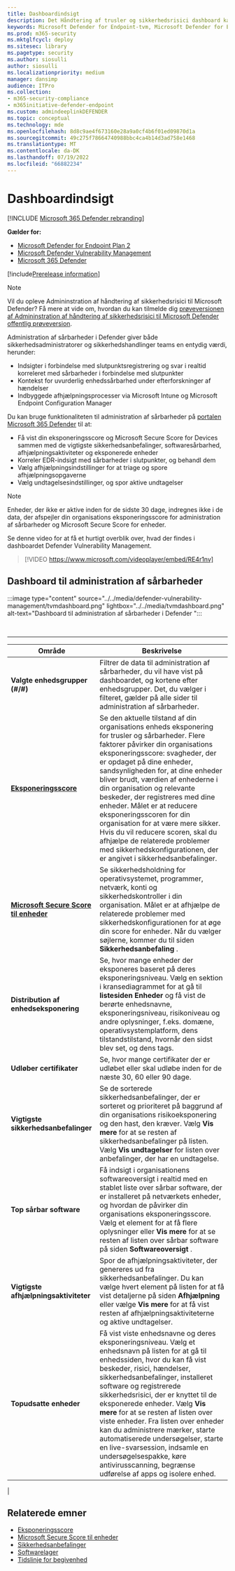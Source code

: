 ```yaml
---
title: Dashboardindsigt
description: Det Håndtering af trusler og sikkerhedsrisici dashboard kan hjælpe SecOps- og sikkerhedsadministratorer med at håndtere cybersikkerhedstrusler og opbygge organisationens robusthed i forhold til sikkerhed.
keywords: Microsoft Defender for Endpoint-tvm, Microsoft Defender for Endpoint-tvm-dashboard, trussel & administration af sårbarheder, Håndtering af trusler og sikkerhedsrisici , risikobaseret trussel & administration af sårbarheder, sikkerhedskonfiguration, Microsoft Secure Score for Enheder, eksponeringsscore
ms.prod: m365-security
ms.mktglfcycl: deploy
ms.sitesec: library
ms.pagetype: security
ms.author: siosulli
author: siosulli
ms.localizationpriority: medium
manager: dansimp
audience: ITPro
ms.collection:
- m365-security-compliance
- m365initiative-defender-endpoint
ms.custom: admindeeplinkDEFENDER
ms.topic: conceptual
ms.technology: mde
ms.openlocfilehash: 8d8c9ae4f673160e28a9a0cf4b6f01ed09870d1a
ms.sourcegitcommit: 49c275f78664740988bbc4ca4b14d3ad758e1468
ms.translationtype: MT
ms.contentlocale: da-DK
ms.lasthandoff: 07/19/2022
ms.locfileid: "66882234"
---
```

# <a name="dashboard-insights"></a>Dashboardindsigt

[!INCLUDE [Microsoft 365 Defender rebranding](../../includes/microsoft-defender.md)]

**Gælder for:**

- [Microsoft Defender for Endpoint Plan 2](https://go.microsoft.com/fwlink/?linkid=2154037)
- [Microsoft Defender Vulnerability Management](index.yml)
- [Microsoft 365 Defender](https://go.microsoft.com/fwlink/?linkid=2118804)

[!include[Prerelease information](../../includes/prerelease.md)]

>[!Note]
> Vil du opleve Admininstration af håndtering af sikkerhedsrisici til Microsoft Defender? Få mere at vide om, hvordan du kan tilmelde dig [prøveversionen af Admininstration af håndtering af sikkerhedsrisici til Microsoft Defender offentlig prøveversion](../defender-vulnerability-management/get-defender-vulnerability-management.md).

Administration af sårbarheder i Defender giver både sikkerhedsadministratorer og sikkerhedshandlinger teams en entydig værdi, herunder:

- Indsigter i forbindelse med slutpunktsregistrering og svar i realtid korreleret med sårbarheder i forbindelse med slutpunkter
- Kontekst for uvurderlig enhedssårbarhed under efterforskninger af hændelser
- Indbyggede afhjælpningsprocesser via Microsoft Intune og Microsoft Endpoint Configuration Manager

Du kan bruge funktionaliteten til administration af sårbarheder på <a href="https://go.microsoft.com/fwlink/p/?linkid=2077139" target="_blank">portalen Microsoft 365 Defender</a> til at:

- Få vist din eksponeringsscore og Microsoft Secure Score for Devices sammen med de vigtigste sikkerhedsanbefalinger, softwaresårbarhed, afhjælpningsaktiviteter og eksponerede enheder
- Korreler EDR-indsigt med sårbarheder i slutpunkter, og behandl dem
- Vælg afhjælpningsindstillinger for at triage og spore afhjælpningsopgaverne
- Vælg undtagelsesindstillinger, og spor aktive undtagelser

> [!NOTE]
> Enheder, der ikke er aktive inden for de sidste 30 dage, indregnes ikke i de data, der afspejler din organisations eksponeringsscore for administration af sårbarheder og Microsoft Secure Score for enheder.

Se denne video for at få et hurtigt overblik over, hvad der findes i dashboardet Defender Vulnerability Management.

> [!VIDEO https://www.microsoft.com/videoplayer/embed/RE4r1nv]

## <a name="vulnerability-management-dashboard"></a>Dashboard til administration af sårbarheder

:::image type="content" source="../../media/defender-vulnerability-management/tvmdashboard.png" lightbox="../../media/tvmdashboard.png" alt-text="Dashboard til administration af sårbarheder i Defender ":::

<br>

****

|Område|Beskrivelse|
|---|---|
|**Valgte enhedsgrupper (#/#)**|Filtrer de data til administration af sårbarheder, du vil have vist på dashboardet, og kortene efter enhedsgrupper. Det, du vælger i filteret, gælder på alle sider til administration af sårbarheder.|
|[**Eksponeringsscore**](tvm-exposure-score.md)|Se den aktuelle tilstand af din organisations enheds eksponering for trusler og sårbarheder. Flere faktorer påvirker din organisations eksponeringsscore: svagheder, der er opdaget på dine enheder, sandsynligheden for, at dine enheder bliver brudt, værdien af enhederne i din organisation og relevante beskeder, der registreres med dine enheder. Målet er at reducere eksponeringsscoren for din organisation for at være mere sikker. Hvis du vil reducere scoren, skal du afhjælpe de relaterede problemer med sikkerhedskonfigurationen, der er angivet i sikkerhedsanbefalinger.|
|[**Microsoft Secure Score til enheder**](tvm-microsoft-secure-score-devices.md)|Se sikkerhedsholdning for operativsystemet, programmer, netværk, konti og sikkerhedskontroller i din organisation. Målet er at afhjælpe de relaterede problemer med sikkerhedskonfigurationen for at øge din score for enheder. Når du vælger søjlerne, kommer du til siden **Sikkerhedsanbefaling** .|
|**Distribution af enhedseksponering**|Se, hvor mange enheder der eksponeres baseret på deres eksponeringsniveau. Vælg en sektion i kransediagrammet for at gå til **listesiden Enheder** og få vist de berørte enhedsnavne, eksponeringsniveau, risikoniveau og andre oplysninger, f.eks. domæne, operativsystemplatform, dens tilstandstilstand, hvornår den sidst blev set, og dens tags.|
|**Udløber certifikater**|Se, hvor mange certifikater der er udløbet eller skal udløbe inden for de næste 30, 60 eller 90 dage.|
|**Vigtigste sikkerhedsanbefalinger**|Se de sorterede sikkerhedsanbefalinger, der er sorteret og prioriteret på baggrund af din organisations risikoeksponering og den hast, den kræver. Vælg **Vis mere** for at se resten af sikkerhedsanbefalinger på listen. Vælg **Vis undtagelser** for listen over anbefalinger, der har en undtagelse.|
|**Top sårbar software**|Få indsigt i organisationens softwareoversigt i realtid med en stablet liste over sårbar software, der er installeret på netværkets enheder, og hvordan de påvirker din organisations eksponeringsscore. Vælg et element for at få flere oplysninger eller **Vis mere** for at se resten af listen over sårbar software på siden **Softwareoversigt** .|
|**Vigtigste afhjælpningsaktiviteter**|Spor de afhjælpningsaktiviteter, der genereres ud fra sikkerhedsanbefalinger. Du kan vælge hvert element på listen for at få vist detaljerne på siden **Afhjælpning** eller vælge **Vis mere** for at få vist resten af afhjælpningsaktiviteterne og aktive undtagelser.|
|**Topudsatte enheder**|Få vist viste enhedsnavne og deres eksponeringsniveau. Vælg et enhedsnavn på listen for at gå til enhedssiden, hvor du kan få vist beskeder, risici, hændelser, sikkerhedsanbefalinger, installeret software og registrerede sikkerhedsrisici, der er knyttet til de eksponerede enheder. Vælg **Vis mere** for at se resten af listen over viste enheder. Fra listen over enheder kan du administrere mærker, starte automatiserede undersøgelser, starte en live-svarsession, indsamle en undersøgelsespakke, køre antivirusscanning, begrænse udførelse af apps og isolere enhed.|
|

## <a name="related-topics"></a>Relaterede emner

- [Eksponeringsscore](tvm-exposure-score.md)
- [Microsoft Secure Score til enheder](tvm-microsoft-secure-score-devices.md)
- [Sikkerhedsanbefalinger](tvm-security-recommendation.md)
- [Softwarelager](tvm-software-inventory.md)
- [Tidslinje for begivenhed](threat-and-vuln-mgt-event-timeline.md)
